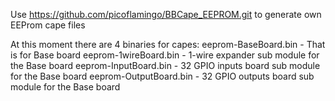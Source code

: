 Use https://github.com/picoflamingo/BBCape_EEPROM.git to generate own EEProm cape files

At this moment there are 4 binaries for capes:
eeprom-BaseBoard.bin	- That is for Base board
eeprom-1wireBoard.bin	- 1-wire expander sub module for the Base board
eeprom-InputBoard.bin	- 32 GPIO inputs board sub module for the Base board
eeprom-OutputBoard.bin	- 32 GPIO outputs board sub module for the Base board

